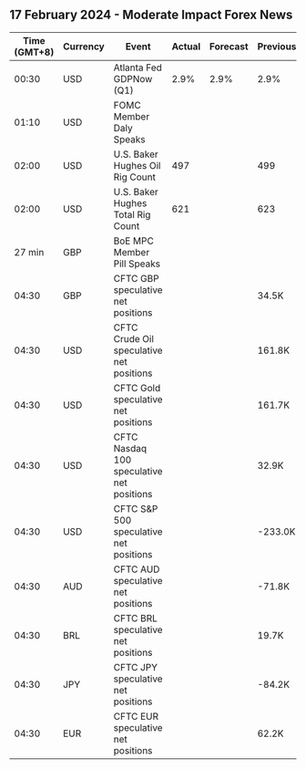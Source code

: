## 17 February 2024 - Moderate Impact Forex News

| Time (GMT+8) | Currency | Event | Actual | Forecast | Previous |
|------|----------|-------|--------|----------|----------|
| 00:30 | USD | Atlanta Fed GDPNow (Q1) | 2.9% | 2.9% | 2.9% |
| 01:10 | USD | FOMC Member Daly Speaks |  |  |  |
| 02:00 | USD | U.S. Baker Hughes Oil Rig Count | 497 |  | 499 |
| 02:00 | USD | U.S. Baker Hughes Total Rig Count | 621 |  | 623 |
| 27 min | GBP | BoE MPC Member Pill Speaks |  |  |  |
| 04:30 | GBP | CFTC GBP speculative net positions |  |  | 34.5K |
| 04:30 | USD | CFTC Crude Oil speculative net positions |  |  | 161.8K |
| 04:30 | USD | CFTC Gold speculative net positions |  |  | 161.7K |
| 04:30 | USD | CFTC Nasdaq 100 speculative net positions |  |  | 32.9K |
| 04:30 | USD | CFTC S&P 500 speculative net positions |  |  | -233.0K |
| 04:30 | AUD | CFTC AUD speculative net positions |  |  | -71.8K |
| 04:30 | BRL | CFTC BRL speculative net positions |  |  | 19.7K |
| 04:30 | JPY | CFTC JPY speculative net positions |  |  | -84.2K |
| 04:30 | EUR | CFTC EUR speculative net positions |  |  | 62.2K |

